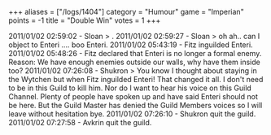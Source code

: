+++
aliases = ["/logs/1404"]
category = "Humour"
game = "Imperian"
points = -1
title = "Double Win"
votes = 1
+++

2011/01/02 02:59:02 - Sloan > .
2011/01/02 02:59:27 - Sloan > oh ah.. can I object to Enteri .... boo Enteri.
2011/01/02 05:43:19 - Fitz inguilded Enteri.
2011/01/02 05:48:26 - Fitz declared that Enteri is no longer a formal enemy. 
Reason: We have enough enemies outside our walls, why have them inside too?
2011/01/02 07:26:08 - Shukron > You know I thought about staying in the Wytchen
but when Fitz inguilded Enteri! That changed it all. I don't need to be in this
Guild to kill him. Nor do I want to hear his voice on this Guild Channel. 
Plenty of people have spoken up and have said Enteri should not be here. But 
the Guild Master has denied the Guild Members voices so I will leave without 
hesitation bye.
2011/01/02 07:26:10 - Shukron quit the guild.
2011/01/02 07:27:58 - Avkrin quit the guild.
